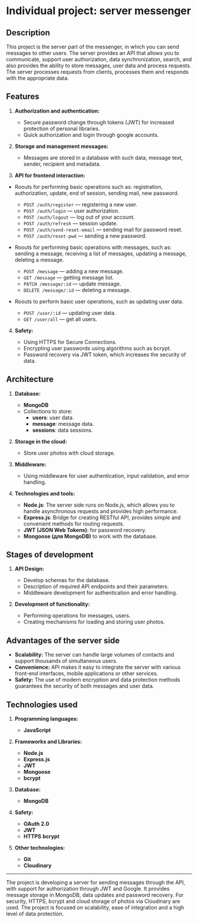 # Individual project: server messenger

## Description

This project is the server part of the messenger, in which you can send messages to other users. The server provides an API that allows you to communicate, support user authorization, data synchronization, search, and also provides the ability to store messages, user data and process requests. The server processes requests from clients, processes them and responds with the appropriate data.

## Features

1. **Authorization and authentication:**

   - Secure password change through tokens (JWT) for increased protection of personal libraries.
   - Quick authorization and login through google accounts.

2. **Storage and management messages:**

   - Messages are stored in a database with such data, message text, sender, recipient and metadata.

3. **API for frontend interaction:**

  - Roouts for performing basic operations such as: registration, authorization, update, end of session, sending mail, new password.

    - `POST /auth/register` — registering a new user.
    - `POST /auth/login` — user authorization.
    - `POST /auth/logout` — log out of your account.
    - `POST /auth/refresh` — session update.
    - `POST /auth/send-reset-email` — sending mail for password reset.
    - `POST /auth/reset-pwd` — sending a new password.

  - Roouts for performing basic operations with messages, such as: sending a message, receiving a list of messages, updating a message, deleting a message.

    - `POST /message` — adding a new message.
    - `GET /message` — getting message list.
    - `PATСH /message/:id` — update  message.
    - `DELETE /message/:id` — deleting a message.

  - Roouts to perform basic user operations, such as updating user data.

    - `POST /user/:id` — updating user data.
    - `GET /user/all` — get all users.  

4. **Safety:**

   - Using HTTPS for Secure Connections.
   - Encrypting user passwords using algorithms such as bcrypt.
   - Password recovery via JWT token, which increases the security of data.

## Architecture

1. **Database:**

   - **MongoDB**
   - Collections to store:
     - **users**: user data.
     - **message**: message data.
     - **sessions**: data sessions.

2. **Storage in the cloud:**

   - Store user photos with cloud storage.

3. **Middleware:**

   - Using middleware for user authentication, input validation, and error handling.

4. **Technologies and tools:**
   - **Node.js**: The server side runs on Node.js, which allows you to handle asynchronous requests and provides high performance.
   - **Express.js**: Bridge for creating RESTful API, provides simple and convenient methods for routing requests.
   - **JWT (JSON Web Tokens)**: for password recovery.
   - **Mongoose (для MongoDB)** to work with the database.

## Stages of development

1. **API Design:**

   - Develop schemas for the database.
   - Description of required API endpoints and their parameters.
   - Middleware development for authentication and error handling.

2. **Development of functionality:**
   - Performing operations for messages, users.
   - Creating mechanisms for loading and storing user photos.

## Advantages of the server side

- **Scalability:** The server can handle large volumes of contacts and support thousands of simultaneous users.
- **Convenience:** API makes it easy to integrate the server with various front-end interfaces, mobile applications or other services.
- **Safety:** The use of modern encryption and data protection methods guarantees the security of both messages and user data.

## Technologies used

1. **Programming languages:**

   - **JavaScript**

2. **Frameworks and Libraries:**

   - **Node.js**
   - **Express.js**
   - **JWT**
   - **Mongoose**
   - **bcrypt**

3. **Database:**

   - **MongoDB**

4. **Safety:**

   - **OAuth 2.0**
   - **JWT**
   - **HTTPS**
     **bcrypt**

5. **Other technologies:**
   - **Git**
   - **Cloudinary**

---

The project is developing a server for sending messages through the API, with support for authorization through JWT and Google. It provides message storage in MongoDB, data updates and password recovery. For security, HTTPS, bcrypt and cloud storage of photos via Cloudinary are used. The project is focused on scalability, ease of integration and a high level of data protection.

